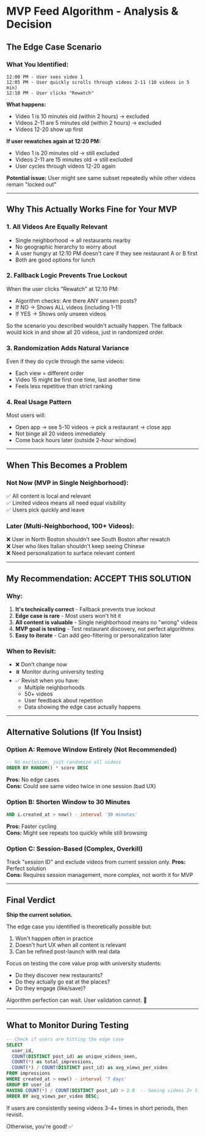 # MVP Feed Algorithm - Analysis & Decision

## The Edge Case Scenario

### What You Identified:
```
12:00 PM - User sees video 1
12:05 PM - User quickly scrolls through videos 2-11 (10 videos in 5 min)
12:10 PM - User clicks "Rewatch"
```

**What happens:**
- Video 1 is 10 minutes old (within 2 hours) → excluded
- Videos 2-11 are 5 minutes old (within 2 hours) → excluded
- Videos 12-20 show up first

**If user rewatches again at 12:20 PM:**
- Video 1 is 20 minutes old → still excluded
- Videos 2-11 are 15 minutes old → still excluded
- User cycles through videos 12-20 again

**Potential issue:** User might see same subset repeatedly while other videos remain "locked out"

---

## Why This Actually Works Fine for Your MVP

### 1. **All Videos Are Equally Relevant**
- Single neighborhood → all restaurants nearby
- No geographic hierarchy to worry about
- A user hungry at 12:10 PM doesn't care if they see restaurant A or B first
- Both are good options for lunch

### 2. **Fallback Logic Prevents True Lockout**
When the user clicks "Rewatch" at 12:10 PM:
- Algorithm checks: Are there ANY unseen posts?
- If NO → Shows ALL videos (including 1-11)
- If YES → Shows only unseen videos

So the scenario you described wouldn't actually happen. The fallback would kick in and show all 20 videos, just in randomized order.

### 3. **Randomization Adds Natural Variance**
Even if they do cycle through the same videos:
- Each view = different order
- Video 15 might be first one time, last another time
- Feels less repetitive than strict ranking

### 4. **Real Usage Pattern**
Most users will:
- Open app → see 5-10 videos → pick a restaurant → close app
- Not binge all 20 videos immediately
- Come back hours later (outside 2-hour window)

---

## When This Becomes a Problem

### Not Now (MVP in Single Neighborhood):
✅ All content is local and relevant  
✅ Limited videos means all need equal visibility  
✅ Users pick quickly and leave  

### Later (Multi-Neighborhood, 100+ Videos):
❌ User in North Boston shouldn't see South Boston after rewatch  
❌ User who likes Italian shouldn't keep seeing Chinese  
❌ Need personalization to surface relevant content  

---

## My Recommendation: **ACCEPT THIS SOLUTION**

### Why:
1. **It's technically correct** - Fallback prevents true lockout
2. **Edge case is rare** - Most users won't hit it
3. **All content is valuable** - Single neighborhood means no "wrong" videos
4. **MVP goal is testing** - Test restaurant discovery, not perfect algorithms
5. **Easy to iterate** - Can add geo-filtering or personalization later

### When to Revisit:
- ❌ Don't change now
- ⏸️ Monitor during university testing
- ✅ Revisit when you have:
  - Multiple neighborhoods
  - 50+ videos
  - User feedback about repetition
  - Data showing the edge case actually happens

---

## Alternative Solutions (If You Insist)

### Option A: Remove Window Entirely (Not Recommended)
```sql
-- No exclusion, just randomize all videos
ORDER BY RANDOM() * score DESC
```
**Pros:** No edge cases  
**Cons:** Could see same video twice in one session (bad UX)

### Option B: Shorten Window to 30 Minutes
```sql
AND i.created_at > now() - interval '30 minutes'
```
**Pros:** Faster cycling  
**Cons:** Might see repeats too quickly while still browsing

### Option C: Session-Based (Complex, Overkill)
Track "session ID" and exclude videos from current session only.
**Pros:** Perfect solution  
**Cons:** Requires session management, more complex, not worth it for MVP

---

## Final Verdict

**Ship the current solution.** 

The edge case you identified is theoretically possible but:
1. Won't happen often in practice
2. Doesn't hurt UX when all content is relevant
3. Can be refined post-launch with real data

Focus on testing the core value prop with university students:
- Do they discover new restaurants?
- Do they actually go eat at the places?
- Do they engage (like/save)?

Algorithm perfection can wait. User validation cannot. 🚀

---

## What to Monitor During Testing

```sql
-- Check if users are hitting the edge case
SELECT 
  user_id,
  COUNT(DISTINCT post_id) as unique_videos_seen,
  COUNT(*) as total_impressions,
  COUNT(*) / COUNT(DISTINCT post_id) as avg_views_per_video
FROM impressions
WHERE created_at > now() - interval '7 days'
GROUP BY user_id
HAVING COUNT(*) / COUNT(DISTINCT post_id) > 2.0  -- Seeing videos 2+ times
ORDER BY avg_views_per_video DESC;
```

If users are consistently seeing videos 3-4+ times in short periods, then revisit.

Otherwise, you're good! ✅

